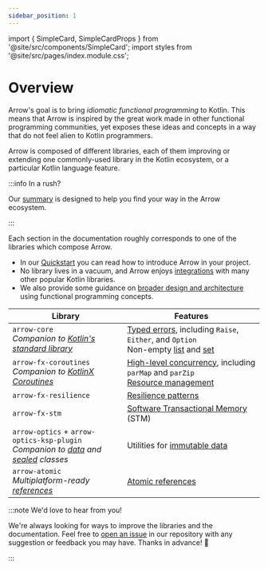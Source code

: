 ```yaml
---
sidebar_position: 1
---
```


import { SimpleCard, SimpleCardProps } from '@site/src/components/SimpleCard';
import styles from '@site/src/pages/index.module.css';

# Overview

Arrow's goal is to bring _idiomatic_ _functional programming_ to Kotlin.
This means that Arrow is inspired by the great work made in other functional
programming communities, yet exposes these ideas and concepts in a way that
do not feel alien to Kotlin programmers.

Arrow is composed of different libraries, each of them improving or extending
one commonly-used library in the Kotlin ecosystem, or a particular Kotlin
language feature.

:::info In a rush?

Our [summary](../summary) is designed to help you find your way in the Arrow
ecosystem.

:::

Each section in the documentation roughly corresponds to one
of the libraries which compose Arrow.

- In our [Quickstart](../quickstart) you can read how to
introduce Arrow in your project.
- No library lives in a vacuum, and Arrow enjoys
[integrations](../integrations/) with many other popular Kotlin libraries.
- We also provide some guidance on [broader design and architecture](../../category/design)
using functional programming concepts.

| Library | Features |
|---------|-|
| `arrow-core` <br /> _Companion to [Kotlin's standard library](https://kotlinlang.org/api/latest/jvm/stdlib/)_ | [Typed errors](../typed-errors/), including `Raise`, `Either`, and `Option` <br /> Non-empty [list](https://arrow-kt.github.io/arrow/arrow-core/arrow.core/-non-empty-list/index.html) and [set](https://arrow-kt.github.io/arrow/arrow-core/arrow.core/-non-empty-set/index.html) |
| `arrow-fx-coroutines` <br /> _Companion to [KotlinX Coroutines](https://kotlinlang.org/api/kotlinx.coroutines/kotlinx-coroutines-core/)_ | [High-level concurrency](../coroutines/parallel), including `parMap` and `parZip` <br /> [Resource management](../coroutines/resource-safety/) |
| `arrow-fx-resilience` | [Resilience patterns](../resilience/) |
| `arrow-fx-stm` | [Software Transactional Memory](../coroutines/stm/) (STM) |
| `arrow-optics` + `arrow-optics-ksp-plugin` <br /> _Companion to [data](https://kotlinlang.org/docs/data-classes.html) and [sealed](https://kotlinlang.org/docs/sealed-classes.html) classes_ | Utilities for [immutable data](../immutable-data/intro/) |
| `arrow-atomic` <br /> _Multiplatform-ready [references](https://kotlinlang.org/api/latest/jvm/stdlib/kotlin.native.concurrent/-atomic-reference/)_ | [Atomic references](../coroutines/concurrency-primitives/#atomic) |

:::note We'd love to hear from you!

We're always looking for ways to improve the libraries and the documentation.
Feel free to [open an issue](https://github.com/arrow-kt/arrow/issues) in our 
repository with any suggestion or feedback you may have. Thanks in advance! 🤩

:::
